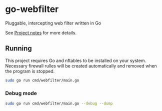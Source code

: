 # go-webfilter

Pluggable, intercepting web filter written in Go

See [Project notes](./PROJECT_NOTES.md) for more details.

## Running

This project requires Go and nftables to be installed on your system. Necessary firewall rulles will be created automatically 
and removed when the program is stopped.

```bash
sudo go run cmd/webfilter/main.go
```

### Debug mode

```bash
sudo go run cmd/webfilter/main.go --debug --dump
```

